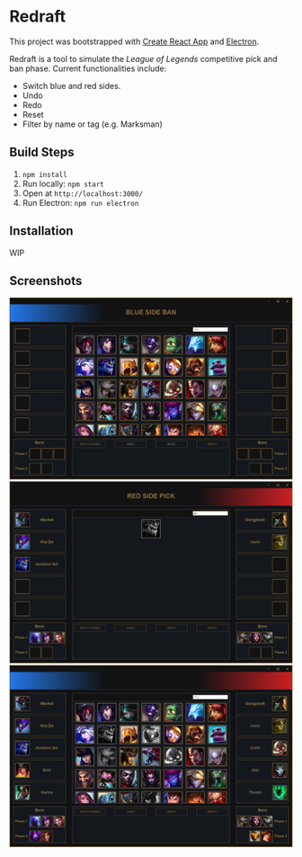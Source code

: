 # Redraft
This project was bootstrapped with [Create React App](https://github.com/facebookincubator/create-react-app) and [Electron](http://electron.atom.io/).

Redraft is a tool to simulate the *League of Legends* competitive pick and ban phase.
Current functionalities include:

- Switch blue and red sides.
- Undo
- Redo
- Reset
- Filter by name or tag (e.g. Marksman)

## Build Steps
1. `npm install`
2. Run locally: `npm start`
3. Open at `http://localhost:3000/`
4. Run Electron: `npm run electron`

## Installation

WIP

## Screenshots

![](/screenshots/screenshot-01.png) 
![](/screenshots/screenshot-02.png)
![](/screenshots/screenshot-03.png)
